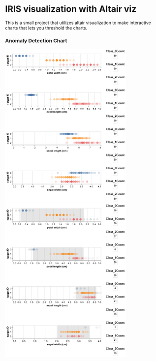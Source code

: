 # IRIS visualization with Altair viz
This is a small project that utilizes altair visualization to make interactive charts that lets you threshold the charts.

### Anomaly Detection Chart

<img src = "images/no_selection.png" height = "500">
<img src = "images/selection.png" height = "500">

